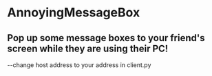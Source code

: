 # AnnoyingMessageBox

## Pop up some message boxes to your friend's screen while they are using their PC!

--change host address to your address in client.py 
